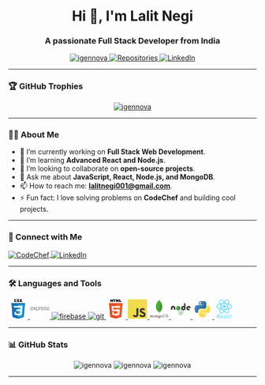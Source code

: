 <h1 align="center">Hi 👋, I'm Lalit Negi</h1>
<h3 align="center">A passionate Full Stack Developer from India</h3>

<p align="center">
  <a href="https://github.com/igennova">
    <img src="https://komarev.com/ghpvc/?username=igennova&label=Profile%20views&color=0e75b6&style=flat" alt="igennova" />
  </a>
  <a href="https://github.com/igennova?tab=repositories">
    <img src="https://img.shields.io/badge/Repositories-10+-blue" alt="Repositories" />
  </a>
  <a href="https://www.linkedin.com/in/lalitnegi001/">
    <img src="https://img.shields.io/badge/LinkedIn-Connect-blue" alt="LinkedIn" />
  </a>
</p>

---

### 🏆 GitHub Trophies
<p align="center">
  <a href="https://github.com/ryo-ma/github-profile-trophy">
    <img src="https://github-profile-trophy.vercel.app/?username=igennova&theme=onedark&row=1&column=7" alt="igennova" />
  </a>
</p>

---

### 👨‍💻 About Me
- 🔭 I’m currently working on **Full Stack Web Development**.
- 🌱 I’m learning **Advanced React and Node.js**.
- 👯 I’m looking to collaborate on **open-source projects**.
- 💬 Ask me about **JavaScript, React, Node.js, and MongoDB**.
- 📫 How to reach me: **lalitnegi001@gmail.com**.
- ⚡ Fun fact: I love solving problems on **CodeChef** and building cool projects.

---

### 🔗 Connect with Me
<p align="left">
  <a href="https://www.codechef.com/users/bouquet_ray_86" target="blank">
    <img align="center" src="https://upload.wikimedia.org/wikipedia/en/thumb/7/7b/Codechef%28new%29_logo.svg/1920px-Codechef%28new%29_logo.svg.png" alt="CodeChef" height="30" />
  </a>
  <a href="https://www.linkedin.com/in/lalitnegi001/" target="blank">
    <img align="center" src="https://upload.wikimedia.org/wikipedia/commons/thumb/a/aa/LinkedIn_2021.svg/1920px-LinkedIn_2021.svg.png" alt="LinkedIn" height="27" />
  </a>
</p>

---

### 🛠️ Languages and Tools
<p align="left">
  <a href="https://www.w3schools.com/css/" target="_blank" rel="noreferrer">
    <img src="https://raw.githubusercontent.com/devicons/devicon/master/icons/css3/css3-original-wordmark.svg" alt="css3" width="40" height="40" />
  </a>
  <a href="https://expressjs.com" target="_blank" rel="noreferrer">
    <img src="https://raw.githubusercontent.com/devicons/devicon/master/icons/express/express-original-wordmark.svg" alt="express" width="40" height="40" />
  </a>
  <a href="https://firebase.google.com/" target="_blank" rel="noreferrer">
    <img src="https://www.vectorlogo.zone/logos/firebase/firebase-icon.svg" alt="firebase" width="40" height="40" />
  </a>
  <a href="https://git-scm.com/" target="_blank" rel="noreferrer">
    <img src="https://www.vectorlogo.zone/logos/git-scm/git-scm-icon.svg" alt="git" width="40" height="40" />
  </a>
  <a href="https://www.w3.org/html/" target="_blank" rel="noreferrer">
    <img src="https://raw.githubusercontent.com/devicons/devicon/master/icons/html5/html5-original-wordmark.svg" alt="html5" width="40" height="40" />
  </a>
  <a href="https://developer.mozilla.org/en-US/docs/Web/JavaScript" target="_blank" rel="noreferrer">
    <img src="https://raw.githubusercontent.com/devicons/devicon/master/icons/javascript/javascript-original.svg" alt="javascript" width="40" height="40" />
  </a>
  <a href="https://www.mongodb.com/" target="_blank" rel="noreferrer">
    <img src="https://raw.githubusercontent.com/devicons/devicon/master/icons/mongodb/mongodb-original-wordmark.svg" alt="mongodb" width="40" height="40" />
  </a>
  <a href="https://nodejs.org" target="_blank" rel="noreferrer">
    <img src="https://raw.githubusercontent.com/devicons/devicon/master/icons/nodejs/nodejs-original-wordmark.svg" alt="nodejs" width="40" height="40" />
  </a>
  <a href="https://www.python.org" target="_blank" rel="noreferrer">
    <img src="https://raw.githubusercontent.com/devicons/devicon/master/icons/python/python-original.svg" alt="python" width="40" height="40" />
  </a>
  <a href="https://reactjs.org/" target="_blank" rel="noreferrer">
    <img src="https://raw.githubusercontent.com/devicons/devicon/master/icons/react/react-original-wordmark.svg" alt="react" width="40" height="40" />
  </a>
</p>

---

### 📊 GitHub Stats
<p align="center">
  <img src="https://github-readme-stats.vercel.app/api/top-langs?username=igennova&show_icons=true&locale=en&layout=compact&theme=radical" alt="igennova" />
  <img src="https://github-readme-stats.vercel.app/api?username=igennova&show_icons=true&locale=en&theme=radical" alt="igennova" />
  <img src="https://github-readme-streak-stats.herokuapp.com/?user=igennova&theme=radical" alt="igennova" />
</p>

---

